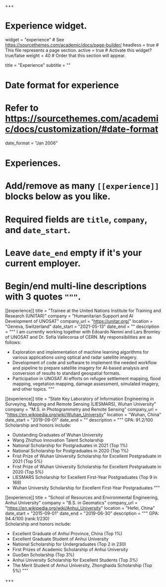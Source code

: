 +++
# Experience widget.
widget = "experience"  # See https://sourcethemes.com/academic/docs/page-builder/
headless = true  # This file represents a page section.
active = true  # Activate this widget? true/false
weight = 40  # Order that this section will appear.

title = "Experience"
subtitle = ""

# Date format for experience
#   Refer to https://sourcethemes.com/academic/docs/customization/#date-format
date_format = "Jan 2006"

# Experiences.
#   Add/remove as many `[[experience]]` blocks below as you like.
#   Required fields are `title`, `company`, and `date_start`.
#   Leave `date_end` empty if it's your current employer.
#   Begin/end multi-line descriptions with 3 quotes `"""`.
[[experience]]
  title = "Trainee at the United Nations Institute for Training and Research (UNITAR)"
  company = "Humanitarian Support and AI Development of UNOSAT"
  company_url = "https://unitar.org/"
  location = "Geneva, Switzerland"
  date_start = "2021-05-13"
  date_end = ""
  description = """
  I am currently working together with Edoardo Nemni and Lars Bromley of UNOSAT and Dr. Sofia Vallecorsa of CERN. My responsibilities are as follows:
  * Exploration and implementation of machine learning algorithms for various applications using optical and radar satellite imagery. 
  * Development of code and software to implement the needed workflow and pipeline to prepare satellite imagery for AI-based analysis and conversion of results to standard geospatial formats.
  * Participation in UNOSAT AI efforts on refugee settlement mapping, flood mapping, vegetation mapping, damage assessment, simulated imagery, and other topics.
  """

[[experience]]
  title = "State Key Laboratory of Information Engineering in Surveying, Mapping and Remote Sensing (LIESMARS), Wuhan University"
  company = "M.S. in Photogrammetry and Remote Sensing"
  company_url = "https://en.wikipedia.org/wiki/Wuhan_University"
  location = "Wuhan, China"
  date_start = "2019-09-01"
  date_end = ""
  description = """
  GPA: 91.2/100  
  Scholarship and honors include:
  * Outstanding Graduates of Wuhan University
  * Wang Zhizhuo Innovation Talent Scholarship
  * National Scholarship for Postgraduates in 2021 (Top 1%)
  * National Scholarship for Postgraduates in 2020 (Top 1%)
  * Frist Prize of Wuhan University Scholarship for Excellent Postgraduate in 2021 (Top 5%)
  * Frist Prize of Wuhan University Scholarship for Excellent Postgraduate in 2020 (Top 5%)
  * LIESMARS Scholarship for Excellent First-Year Postgraduates (Top 9 in 169)
  * Wuhan University Scholarship for Excellent First-Year Postgraduates
  """

[[experience]]
  title = "School of Resources and Environmental Engineering, Anhui University"
  company = "B.S. in Geomatics"
  company_url = "https://en.wikipedia.org/wiki/Anhui_University"
  location = "Hefei, China"
  date_start = "2015-09-01"
  date_end = "2019-06-30"
  description = """
  GPA: 94.4/100 (rank:1/230)   
  Scholarship and honors include:
  * Excellent Graduate of Anhui Province, China (Top 1%)
  * Excellent Graduate Student of Anhui University  
  * National Scholarship for Undergraduates (Top 2 in 230)
  * First Prizes of Academic Scholarship of Anhui University
  * GuoSen Scholarship (Top 3%)
  * Anhui University Scholarship for Excellent Students (Top 3%)
  * The Merit Student of Anhui University, Zhonghaida Scholarship  (Top 5%)
  """

+++
